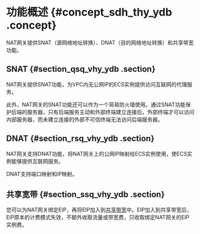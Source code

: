 # 功能概述 {#concept_sdh_thy_ydb .concept}

NAT网关提供SNAT（源网络地址转换）、DNAT（目的网络地址转换）和共享带宽功能。

## SNAT {#section_qsq_vhy_ydb .section}

NAT网关提供SNAT功能，为VPC内无公网IP的ECS实例提供访问互联网的代理服务。

此外，NAT网关的SNAT功能还可以作为一个简易防火墙使用。通过SNAT功能保护后端的服务器，只有后端服务主动和外部终端建立连接后，外部终端才可以访问内部服务器，而未建立连接的外部不可信终端无法访问后端服务器。

## DNAT {#section_rsq_vhy_ydb .section}

NAT网关支持DNAT功能，将NAT网关上的公网IP映射给ECS实例使用，使ECS实例能够提供互联网服务。

DNAT支持端口映射和IP映射。

## 共享宽带 {#section_ssq_vhy_ydb .section}

您可以为NAT网关绑定EIP，再将EIP加入到[共享带宽](https://www.aliyun.com/product/cbwp?spm=5176.8142029.388261.320.3836dbcc85aZVp)中。EIP加入到共享带宽后，EIP原本的计费模式失效，不额外收取流量或带宽费，只收取绑定NAT网关的EIP实例费。

